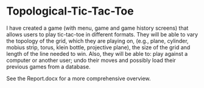 # Topological-Tic-Tac-Toe

I have created a game (with menu, game and game history screens) that allows users to play tic-tac-toe in different formats. They will be able to vary the topology of the grid, which they are playing on, (e.g., plane, cylinder, mobius strip, torus, klein bottle, projective plane), the size of the grid and length of the line needed to win. Also, they will be able to: play against a computer or another user; undo their moves and possibly load their previous games from a database.

See the Report.docx for a more comprehensive overview.
